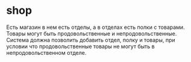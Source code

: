 # shop
Есть магазин в нем есть отделы, а в отделах есть полки с товарами. Товары могут быть продовольственные и непродовольственные. Система должна позволить добавить отдел, полку и товары, при условии что продовольственные товары не могут быть в непродовольственном отделе.
